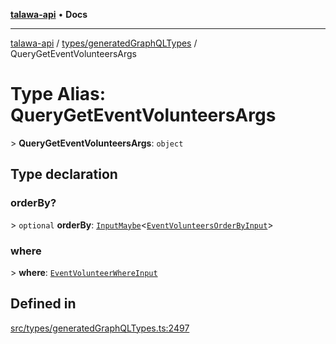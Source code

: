 [**talawa-api**](../../../README.md) • **Docs**

***

[talawa-api](../../../modules.md) / [types/generatedGraphQLTypes](../README.md) / QueryGetEventVolunteersArgs

# Type Alias: QueryGetEventVolunteersArgs

\> **QueryGetEventVolunteersArgs**: `object`

## Type declaration

### orderBy?

\> `optional` **orderBy**: [`InputMaybe`](InputMaybe.md)\<[`EventVolunteersOrderByInput`](EventVolunteersOrderByInput.md)\>

### where

\> **where**: [`EventVolunteerWhereInput`](EventVolunteerWhereInput.md)

## Defined in

[src/types/generatedGraphQLTypes.ts:2497](https://github.com/PalisadoesFoundation/talawa-api/blob/f4877b986932181336f42a7336754de05976cd97/src/types/generatedGraphQLTypes.ts#L2497)
